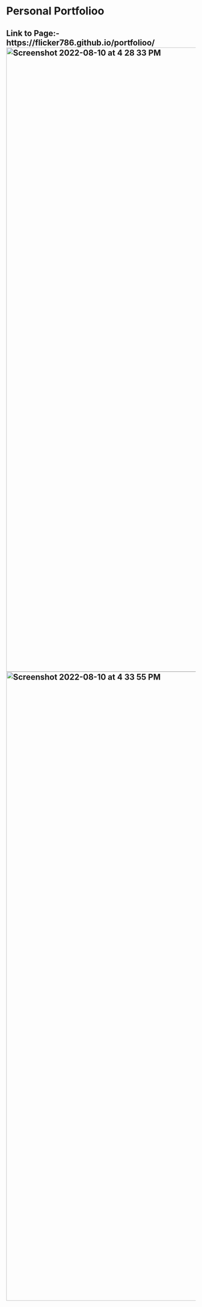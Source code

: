 # Personal Portfolioo
<h2>Link to Page:- https://flicker786.github.io/portfolioo/

<img width="1662" alt="Screenshot 2022-08-10 at 4 28 33 PM" src="https://user-images.githubusercontent.com/69352034/183886317-1e25cea1-103e-48f6-a0e4-d21f6d9beac6.png">
<img width="1675" alt="Screenshot 2022-08-10 at 4 33 55 PM" src="https://user-images.githubusercontent.com/69352034/183886320-65d47d10-0cfe-4b82-8aab-6f8a1799659c.png">
